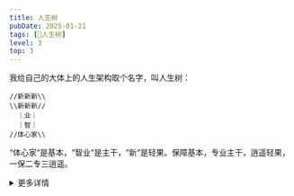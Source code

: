 ```yaml
---
title: 人生树
pubDate: 2025-01-21
tags: [🌳人生树]
level: 3
top: 3
---
```


我给自己的大体上的人生架构取个名字，叫人生树：

```
//新新新\\
\\新新新//
  ｜业｜
  ｜智｜
//体心家\\
```

“体心家“是基本，“智业“是主干，“新“是轻果。保障基本，专业主干，逍遥轻果，一保二专三逍遥。

<details><summary>更多详情</summary>

1. 体：健康、体能
2. 心：心灵、道德
3. 家：家庭、政治
4. 智：智能、技术
5. 业：事业、商业、专业
6. 新：创新、创意、异态

也可以叫六边形战士🐶：

```
   新
智/‾‾\业
心\__/家
   体
```
</details>
